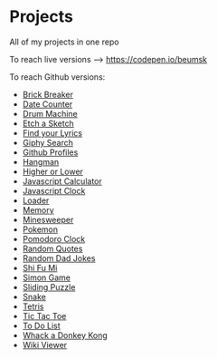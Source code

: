 # Projects
All of my projects in one repo

To reach live versions --> https://codepen.io/beumsk

To reach Github versions:

  <ul>
    <li><a href="https://beumsk.github.io/Projects/brick-breaker" target="_blank">Brick Breaker</a></li>
    <li><a href="https://beumsk.github.io/Projects/date-counter" target="_blank">Date Counter</a></li>
    <li><a href="https://beumsk.github.io/Projects/drum-machine" target="_blank">Drum Machine</a></li>
    <li><a href="https://beumsk.github.io/Projects/etch-a-sketch" target="_blank">Etch a Sketch</a></li>
    <li><a href="https://beumsk.github.io/Projects/find-your-lyrics" target="_blank">Find your Lyrics</a></li>
    <li><a href="https://beumsk.github.io/Projects/giphy-search/" target="_blank">Giphy Search</a></li>
    <li><a href="https://beumsk.github.io/Projects/github-profiles" target="_blank">Github Profiles</a></li>
    <li><a href="https://beumsk.github.io/Projects/hangman" target="_blank">Hangman</a></li>
    <li><a href="https://beumsk.github.io/Projects/higher-or-lower" target="_blank">Higher or Lower</a></li>
    <li><a href="https://beumsk.github.io/Projects/javascript-calculator" target="_blank">Javascript Calculator</a></li>
    <li><a href="https://beumsk.github.io/Projects/javascript-clock" target="_blank">Javascript Clock</a></li>
    <li><a href="https://beumsk.github.io/Projects/loader" target="_blank">Loader</a></li>
    <li><a href="https://beumsk.github.io/Projects/memory" target="_blank">Memory</a></li>
    <li><a href="https://beumsk.github.io/Projects/minesweeper" target="_blank">Minesweeper</a></li>
    <li><a href="https://beumsk.github.io/Projects/pokemon" target="_blank">Pokemon</a></li>
    <li><a href="https://beumsk.github.io/Projects/pomodoro-clock" target="_blank">Pomodoro Clock</a></li>
    <li><a href="https://beumsk.github.io/Projects/random-quotes" target="_blank">Random Quotes</a></li>
    <li><a href="https://beumsk.github.io/Projects/random-dad-jokes" target="_blank">Random Dad Jokes</a></li>
    <li><a href="https://beumsk.github.io/Projects/shi-fu-mi" target="_blank">Shi Fu Mi</a></li>
    <li><a href="https://beumsk.github.io/Projects/simon-game" target="_blank">Simon Game</a></li>
    <li><a href="https://beumsk.github.io/Projects/sliding-puzzle" target="_blank">Sliding Puzzle</a></li>
    <li><a href="https://beumsk.github.io/Projects/snake" target="_blank">Snake</a></li>
    <li><a href="https://beumsk.github.io/Projects/tetris" target="_blank">Tetris</a></li>
    <li><a href="https://beumsk.github.io/Projects/tic-tac-toe" target="_blank">Tic Tac Toe</a></li>
    <li><a href="https://beumsk.github.io/Projects/to-do-list" target="_blank">To Do List</a></li>
    <li><a href="https://beumsk.github.io/Projects/whack-a-donkey-kong/" target="_blank">Whack a Donkey Kong</a></li>
    <li><a href="https://beumsk.github.io/Projects/wiki-viewer" target="_blank">Wiki Viewer</a></li>
    <!-- <li><a href="https://beumsk.github.io/Projects/" target="_blank">title</a></li> -->
  </ul>
